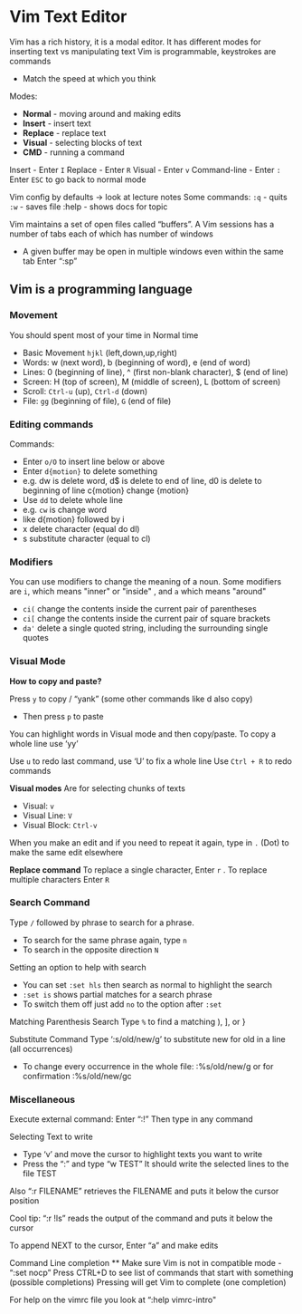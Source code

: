 
# Vim Text Editor

Vim has a rich history, it is a modal editor. It has different modes for inserting text vs manipulating text
Vim is programmable, keystrokes are commands
- Match the speed at which you think

Modes:
- **Normal** - moving around and making edits
- **Insert** - insert text
- **Replace** - replace text
- **Visual** - selecting blocks of text
- **CMD** - running a command

Insert - Enter `I`
Replace - Enter `R`
Visual - Enter `v`
Command-line - Enter `:`
Enter `ESC` to go back to normal mode

Vim config by defaults -> look at lecture notes
Some commands:
`:q` - quits
`:w` - saves file
:help <topic> - shows docs for topic


Vim maintains a set of open files called “buffers”. A Vim sessions has a number of tabs each of which has number of windows
- A given buffer may be open in multiple windows even within the same tab
Enter “:sp”


## Vim is a programming language 



### Movement
You should spent most of your time in Normal time
- Basic Movement `hjkl` (left,down,up,right)
- Words: w (next word), b (beginning of word), e (end of word)
- Lines: 0 (beginning of line), ^ (first non-blank character), $ (end of line)
- Screen: H (top of screen), M (middle of screen), L (bottom of screen)
- Scroll: `Ctrl-u` (up), `Ctrl-d` (down)
- File: `gg` (beginning of file), `G` (end of file)


### Editing commands

Commands:
- Enter `o/O` to insert line below or above
- Enter `d{motion}` to delete something
- e.g. dw is delete word, d$ is delete to end of line, d0 is delete to beginning of line
c{motion} change {motion}
- Use `dd` to delete whole line
- e.g. `cw` is change word
- like d{motion} followed by i
- x delete character (equal do dl)
- s substitute character (equal to cl)

### Modifiers
You can use modifiers to change the meaning of a noun. Some modifiers are `i`, which means "inner" or "inside"
, and `a` which means "around"

- `ci(` change the contents inside the current pair of parentheses
- `ci[` change the contents inside the current pair of square brackets
- `da'` delete a single quoted string, including the surrounding single quotes

### Visual Mode

**How to copy and paste?**

Press `y` to copy / “yank” (some other commands like d also copy)
- Then press `p` to paste

You can highlight words in Visual mode and then copy/paste. To copy a whole line use ‘yy’ 

Use `u` to redo last command, use ‘U’ to fix a whole line
Use `Ctrl + R` to redo commands

**Visual modes**
Are for selecting chunks of texts
* Visual: `v`
* Visual Line: `V`
* Visual Block: `Ctrl-v`

When you make an edit and if you need to repeat it again, type in `.` (Dot) to make the same edit elsewhere

**Replace command**
To replace a single character, Enter `r` . To replace multiple characters Enter `R` 

### Search Command
Type `/` followed by phrase to search for a phrase.
- To search for the same phrase again, type `n`
- To search in the opposite direction `N`

Setting an option to help with search
- You can set `:set hls` then search as normal to highlight the search
- `:set is` shows partial matches for a search phrase
- To switch them off just add `no` to the option after `:set`

Matching Parenthesis Search
Type `%` to find a matching ), ], or }

Substitute Command
Type ‘:s/old/new/g’ to substitute new for old in a line (all occurrences)
- To change every occurrence in the whole file: :%s/old/new/g or for confirmation :%s/old/new/gc

### Miscellaneous

Execute external command:
Enter “:!” Then type in any command

Selecting Text to write
- Type ‘v’ and move the cursor to highlight texts you want to write
- Press the “:” and type “w TEST”
It should write the selected lines to the file TEST

Also “:r FILENAME” retrieves the FILENAME and puts it below the cursor position

Cool tip: “:r !ls” reads the output of the command and puts it below the cursor

To append NEXT to the cursor, Enter “a” and make edits

Command Line completion **
Make sure Vim is not in compatible mode - “:set nocp”
Press CTRL+D to see list of commands that start with something (possible completions)
Pressing <TAB> will get Vim to complete (one completion)

For help on the vimrc file you look at “:help vimrc-intro"





